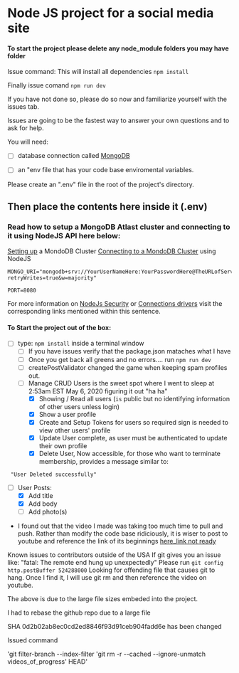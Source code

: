 # Node JS project for a social media site

#### To start the project please delete any node_module folders you may have folder

Issue command: This will install all dependencies 
`npm install`

Finally issue comand 
`npm run dev`

If you have not done so, please do so now and familiarize yourself with the issues tab.

Issues are going to be the fastest way to answer your own questions and to ask for help.  
 
 
You will need:  
- [ ] database connection called [MongoDB](https://www.mongodb.com/cloud/atlas) 
- [ ] an "env file that has your code base enviromental variables.  


Please create an ".env" file in the root of the project's directory.




## Then place the contents here inside it (.env)
### Read how to setup a MongoDB  Atlast cluster and connecting to it using NodeJS API here below:
[Setting up](https://docs.atlas.mongodb.com/tutorial/create-new-cluster/) a MondoDB Cluster
[Connecting to a MondoDB Cluster](https://docs.atlas.mongodb.com/driver-connection/) using NodeJS

```
MONGO_URI="mongodb+srv://YourUserNameHere:YourPasswordHere@TheURLofServer/test?retryWrites=true&w=majority"

PORT=8080
```

For more information on [NodeJs Security](https://docs.mongodb.com/manual/core/security-scram/) or [Connections drivers](https://docs.mongodb.com/drivers/node) visit the corresponding links mentioned within this sentence.


#### To Start the project out of the box:
- [ ] type: `npm install` inside a terminal window
    - [ ] If you have issues verify that the package.json mataches what I have
    - [ ] Once you get back all greens and no errors.... run `npm run dev`
    - [ ] createPostValidator changed the game when keeping spam profiles out.
    - [ ] Manage CRUD Users is the sweet spot where I went to sleep at 2:53am EST May 6, 2020 figuring it out "ha ha"
      - [x] Showing / Read all users  (`is` public but no identifying information of other users unless login)  
      - [x] Show a user profile
      - [x] Create and Setup Tokens for users so required sign is needed to view other users' profile
      - [x] Update User complete, as user must be authenticated to update their own profile
      - [x] Delete User, Now accessible, for those who want to terminate membership, provides a message similar to:
```
 "User Deleted successfully"
```
- [ ] User Posts:
    - [x] Add title
    - [x] Add body 
    - [ ] Add photo(s)

* I found out that the video I made was taking too much time to pull and push.  Rather than modify the code base ridiciously, it is wiser to post to youtube and reference the link of its beginnings [here_link not ready]()


Known issues to contributors outside of the USA
If git gives you an issue like:
"fatal: The remote end hung up unexpectedly"
Please run `git config http.postBuffer 524288000`
Looking for offending file that causes git to hang.  Once I find it, I will use
git rm and then reference the video on youtube.

The above is due to the large file sizes embeded into the project.

I had to rebase the github repo due to a large file

SHA 0d2b02ab8ec0cd2ed8846f93d91ceb904fadd6e has been changed

Issued command 

'git filter-branch --index-filter 'git rm -r --cached --ignore-unmatch videos_of_progress' HEAD'